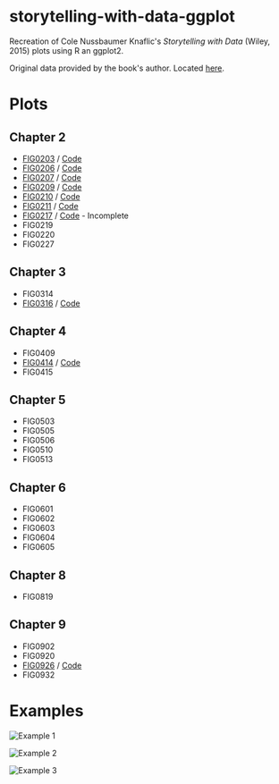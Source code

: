 # storytelling-with-data-ggplot
Recreation of Cole Nussbaumer Knaflic's _Storytelling with Data_ (Wiley, 2015) plots using R an ggplot2. 

Original data provided by the book's author. Located [here](http://www.storytellingwithdata.com/book/downloads).

# Plots
## Chapter 2

* [FIG0203](https://raw.githubusercontent.com/adamribaudo/storytelling-with-data-ggplot/master/plot%20output/FIG0203.png) / [Code](FIG0203.R)
* [FIG0206](https://raw.githubusercontent.com/adamribaudo/storytelling-with-data-ggplot/master/plot%20output/FIG0206.png) / [Code](FIG0206.R)
* [FIG0207](https://raw.githubusercontent.com/adamribaudo/storytelling-with-data-ggplot/master/plot%20output/FIG0207.png) / [Code](FIG0207.R)
* [FIG0209](https://raw.githubusercontent.com/adamribaudo/storytelling-with-data-ggplot/master/plot%20output/FIG0209.png) / [Code](FIG0209.R)
* [FIG0210](https://raw.githubusercontent.com/adamribaudo/storytelling-with-data-ggplot/master/plot%20output/FIG0210.png) / [Code](FIG0210.R)
* [FIG0211](https://raw.githubusercontent.com/adamribaudo/storytelling-with-data-ggplot/master/plot%20output/FIG0211.png) / [Code](FIG0211.R)
* [FIG0217](https://raw.githubusercontent.com/adamribaudo/storytelling-with-data-ggplot/master/plot%20output/FIG0217.png) / [Code](FIG0217.R) - Incomplete
* FIG0219
* FIG0220
* FIG0227

## Chapter 3

* FIG0314
* [FIG0316](https://raw.githubusercontent.com/adamribaudo/storytelling-with-data-ggplot/master/plot%20output/FIG0316.png) / [Code](FIG0316.R)


## Chapter 4

* FIG0409
* [FIG0414](https://raw.githubusercontent.com/adamribaudo/storytelling-with-data-ggplot/master/plot%20output/FIG0414.png) / [Code](FIG0414.R)
* FIG0415

## Chapter 5

* FIG0503
* FIG0505
* FIG0506
* FIG0510
* FIG0513

## Chapter 6

* FIG0601
* FIG0602
* FIG0603
* FIG0604
* FIG0605

## Chapter 8

* FIG0819

## Chapter 9

* FIG0902
* FIG0920
* [FIG0926](https://raw.githubusercontent.com/adamribaudo/storytelling-with-data-ggplot/master/plot%20output/FIG0926.png) / [Code](FIG0926.R)
* FIG0932

# Examples

![Example 1](https://raw.githubusercontent.com/adamribaudo/storytelling-with-data-ggplot/master/comparison%20examples/FIG0207_comparison.jpg)

![Example 2](https://raw.githubusercontent.com/adamribaudo/storytelling-with-data-ggplot/master/comparison%20examples/FIG0316_comparison.jpg)

![Example 3](https://raw.githubusercontent.com/adamribaudo/storytelling-with-data-ggplot/master/comparison%20examples/FIG0211_comparison.jpg)
